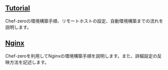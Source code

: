 ## [Tutorial](Tutorial)
Chef-zeroの環境構築手順、リモートホストの設定、自動環境構築までの流れを説明します。
## [Nginx](Nginx/Home)
Chef-zeroを利用してNginxの環境構築手順を説明します。また、詳細設定の反映方法を記述します。